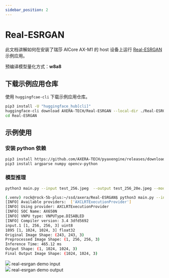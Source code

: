 ```yaml
---
sidebar_position: 2
---
```


# Real-ESRGAN

此文档讲解如何在安装了瑞莎 AICore AX-M1 的 host 设备上运行 [Real-ESRGAN](https://github.com/xinntao/Real-ESRGAN) 示例应用。

预编译模型量化方式：**w8a8**

## 下载示例应用仓库

使用 `huggingfcae-cli` 下载示例应用仓库。

<NewCodeBlock tip="Host" type="Device">

```bash
pip3 install -U "huggingface_hub[cli]"
huggingface-cli download AXERA-TECH/Real-ESRGAN --local-dir ./Real-ESRGAN
cd Real-ESRGAN
```

</NewCodeBlock>

## 示例使用

### 安装 python 依赖

<NewCodeBlock tip="Host" type="Device">

```bash
pip3 install https://github.com/AXERA-TECH/pyaxengine/releases/download/0.1.3.rc1/axengine-0.1.3-py3-none-any.whl
pip3 install argparse numpy opencv-python
```

</NewCodeBlock>

### 模型推理

<NewCodeBlock tip="Host" type="Device">

```bash
python3 main.py --input test_256.jpeg  --output test_256_20e.jpeg --model ax650/realesrgan-x4-256.axmodel
```

</NewCodeBlock>

```bash
(.venv) rock@rock-5b-plus:~/ssd/axera/Real-ESRGAN$ python3 main.py --input test_256.jpeg  --output test_256_20e.jpeg --model ax650/realesrgan-x4-256.axmodel
[INFO] Available providers:  ['AXCLRTExecutionProvider']
[INFO] Using provider: AXCLRTExecutionProvider
[INFO] SOC Name: AX650N
[INFO] VNPU type: VNPUType.DISABLED
[INFO] Compiler version: 3.4 3dfd5692
input.1 [1, 256, 256, 3] uint8
1895 [1, 1024, 1024, 3] float32
Original Image Shape: (243, 243, 3)
Preprocessed Image Shape: (1, 256, 256, 3)
Inference Time: 465.12 ms
Output Shape: (1, 1024, 1024, 3)
Final Output Image Shape: (1024, 1024, 3)
```

<div style={{textAlign: 'center'}}>
   <img src="/img/aicore-ax-m1/real-esrgan_original.webp"/>
   real-esrgan demo input
</div>

<div style={{textAlign: 'center'}}>
   <img src="/img/aicore-ax-m1/real-esrgan_out.webp"/>
   real-esrgan demo output
</div>

